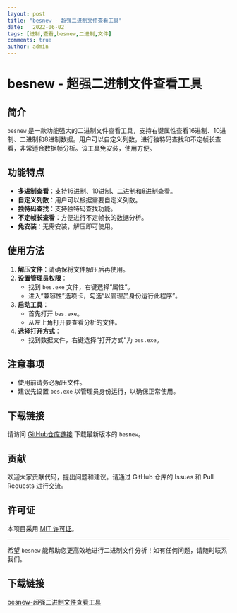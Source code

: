 ```yaml
---
layout: post
title: "besnew - 超强二进制文件查看工具"
date:   2022-06-02
tags: [进制,查看,besnew,二进制,文件]
comments: true
author: admin
---
```

# besnew - 超强二进制文件查看工具

## 简介
`besnew` 是一款功能强大的二进制文件查看工具，支持右键属性查看16进制、10进制、二进制和8进制数据。用户可以自定义列数，进行独特码查找和不定帧长查看，非常适合数据帧分析。该工具免安装，使用方便。

## 功能特点
- **多进制查看**：支持16进制、10进制、二进制和8进制查看。
- **自定义列数**：用户可以根据需要自定义列数。
- **独特码查找**：支持独特码查找功能。
- **不定帧长查看**：方便进行不定帧长的数据分析。
- **免安装**：无需安装，解压即可使用。

## 使用方法
1. **解压文件**：请确保将文件解压后再使用。
2. **设置管理员权限**：
   - 找到 `bes.exe` 文件，右键选择“属性”。
   - 进入“兼容性”选项卡，勾选“以管理员身份运行此程序”。
3. **启动工具**：
   - 首先打开 `bes.exe`。
   - 从左上角打开要查看分析的文件。
4. **选择打开方式**：
   - 找到数据文件，右键选择“打开方式”为 `bes.exe`。

## 注意事项
- 使用前请务必解压文件。
- 建议先设置 `bes.exe` 以管理员身份运行，以确保正常使用。

## 下载链接
请访问 [GitHub仓库链接](https://github.com/your-repo-link) 下载最新版本的 `besnew`。

## 贡献
欢迎大家贡献代码，提出问题和建议。请通过 GitHub 仓库的 Issues 和 Pull Requests 进行交流。

## 许可证
本项目采用 [MIT 许可证](LICENSE)。

---

希望 `besnew` 能帮助您更高效地进行二进制文件分析！如有任何问题，请随时联系我们。

## 下载链接

[besnew-超强二进制文件查看工具](https://pan.quark.cn/s/c080571f0f86)